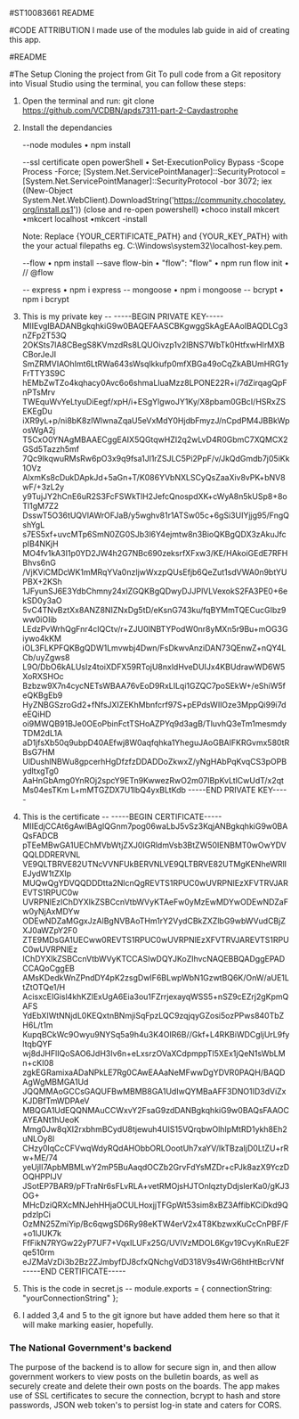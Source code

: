 #ST10083661 README

#CODE ATTRIBUTION
I made use of the modules lab guide in aid of creating this app.

#README

#The Setup
Cloning the project from Git
To pull code from a Git repository into Visual Studio using the terminal, you can follow these steps:

1) Open the terminal and run: git clone https://github.com/VCDBN/apds7311-part-2-Caydastrophe
2) Install the dependancies
   
   --node modules
   • npm install 
   
   --ssl certificate
    open powerShell
    • Set-ExecutionPolicy Bypass -Scope Process -Force; [System.Net.ServicePointManager]::SecurityProtocol = [System.Net.ServicePointManager]::SecurityProtocol -bor 3072; iex ((New-Object System.Net.WebClient).DownloadString('https://community.chocolatey.org/install.ps1'))
    (close and re-open powershell)
    •choco install mkcert
    •mkcert localhost
    •mkcert -install

    Note: Replace {YOUR_CERTIFICATE_PATH} and {YOUR_KEY_PATH} with the your actual filepaths eg. C:\Windows\system32\localhost-key.pem.

    --flow
    • npm install --save flow-bin
    • "flow": "flow"
    • npm run flow init
    • // @flow

    -- express
    • npm i express
    -- mongoose
    • npm i mongoose
    -- bcrypt
    • npm i bcrypt
    
3) This is my private key --
-----BEGIN PRIVATE KEY-----
MIIEvgIBADANBgkqhkiG9w0BAQEFAASCBKgwggSkAgEAAoIBAQDLCg3nZFp2T53Q
2OKSts7IA8CBegS8KVmzdRs8LQUOivzp1v2lBNS7WbTk0HtfxwHIrMXBCBorJeJI
SmZRMVIAOhImt6LtRWa643sWsqlkkufp0mfXBGa49oCqZkABUmHRG1yFrTTY3S9C
hEMbZwTZo4kqhacy0Avc6o6shmaLIuaMzz8LPONE22R+i/7dZirqagQpFnPTsMrv
TWEquWvYeLtyuDiEegf/xpH/i+ESgYlgwoJY1Ky/X8pbam0GBcI/HSRxZSEKEgDu
iXR9yL+p/ni8bK8zlWlwnaZqaU5eVxMdY0HjdbFmyzJ/nCpdPM4JBBkWposWgA2j
T5CxO0YNAgMBAAECggEAIX5QGtqwHZI2q2wLvD4R0GbmC7XQMCX2GSd5Tazzh5mf
7Qc9IkqwuRMsRw6pO3x9q9fsa1Jl1rZSJLC5Pi2PpF/v/JkQdGmdb7j05iKk1OVz
AlxmKs8cDukDApkJd+5aGn+T/K086YVbNXLSCyQsZaaXiv8vPK+bNV8wF/+3zL2y
y9TujJY2hCnE6uR2S3FcFSWkTlH2JefcQnospdXK+cWyA8n5kUSp8+8oTl1gM7Z2
DsswT5O36tUQVlAWrOFJaB/y5wghv81r1ATSw05c+6gSi3UIYjjg95/FngQshYgL
s7ES5xf+uvcMTp6SmN0ZG0SJb3l6Y4ejmtw8n3BioQKBgQDX3zAkuJfcpIB4NKjH
MO4fv1kA3I1p0YD2JW4h2G7NBc690zeksrfXFxw3/KE/HAkoiGEdE7RFHBhvs6nG
/VjKViCMDcWK1mMRqYVa0nzIjwWxzpQUsEfjb6QeZut1sdVWA0n9btYUPBX+2KSh
1JFyunSJ6E3YdbChmny24xlZGQKBgQDwyDJJPlVLVexokS2FA3PE0+6ekSD0y3aO
5vC4TNvBztXx8ANZ8NIZNxDg5tD/eKsnG743ku/fqBYMmTQECucGIbz9ww0iOIib
LEdzPvWrhQgFnr4cIQCtv/r+ZJU0lNBTYPodW0nr8yMXn5r9Bu+mOG3Giywo4kKM
iOL3FLKPFQKBgQDW1Lmvwbj4Dwn/FsDkwvAnziDAN73QEnwZ+nQY4LCb/uyZgws8
L9O/DbO6kALUsIz4toiXDFX59RTojU8nxldHveDUIJx4KBUdrawWD6W5XoRXSHOc
Bzbzw9X7n4cycNETsWBAA76vEoD9RxLILqi1GZQC7poSEkW+/eShiW5feQKBgEb9
HyZNBGSzroGd2+fNfsJXIZEKhMbnfcrf97S+pEPdsWIlOze3MppQi99i7deEQiHD
oi9MWQB91BJe0OEoPbinFctTSHoAZPYq9d3agB/TluvhQ3eTm1mesmdyTDM2dL1A
aD1jfsXb50q9ubpD40AEfwj8W0aqfqhka1YheguJAoGBAIFKRGvmx580tRBsG7HM
UlDushlNBWu8gpcerhHgDfzfzDDADDoZkwxZ/yNgHAbPqKvqCS3pOPBydltxgTg0
AaHnGbAmg0YnROj2spcY9ETn9KwwezRwO2m07IBpKvLtlCwUdT/x2qtMs04esTKm
L+mMTGZDX7U1lbQ4yxBLtKdb
-----END PRIVATE KEY-----

4) This is the certificate -- 
-----BEGIN CERTIFICATE-----
MIIEdjCCAt6gAwIBAgIQGnm7pog06waLbJ5vSz3KqjANBgkqhkiG9w0BAQsFADCB
pTEeMBwGA1UEChMVbWtjZXJ0IGRldmVsb3BtZW50IENBMT0wOwYDVQQLDDRERVNL
VE9QLTBRVE82UTNcVVNFUkBERVNLVE9QLTBRVE82UTMgKENheWRlIEJydW1tZXIp
MUQwQgYDVQQDDDtta2NlcnQgREVTS1RPUC0wUVRPNlEzXFVTRVJAREVTS1RPUC0w
UVRPNlEzIChDYXlkZSBCcnVtbWVyKTAeFw0yMzEwMDYwODEwNDZaFw0yNjAxMDYw
ODEwNDZaMGgxJzAlBgNVBAoTHm1rY2VydCBkZXZlbG9wbWVudCBjZXJ0aWZpY2F0
ZTE9MDsGA1UECww0REVTS1RPUC0wUVRPNlEzXFVTRVJAREVTS1RPUC0wUVRPNlEz
IChDYXlkZSBCcnVtbWVyKTCCASIwDQYJKoZIhvcNAQEBBQADggEPADCCAQoCggEB
AMsKDedkWnZPndDY4pK2zsgDwIF6BLwpWbN1GzwtBQ6K/OnW/aUE1LtZtOTQe1/H
AcisxcEIGisl4khKZlExUgA6Eia3ou1FZrrjexayqWSS5+nSZ9cEZrj2gKpmQAFS
YdEbXIWtNNjdL0KEQxtnBNmjiSqFpzLQC9zqjqyGZosi5ozPPws840TbZH6L/t1m
KupqBCkWc9Owyu9NYSq5a9h4u3K4OIR6B//Gkf+L4RKBiWDCgljUrL9fyltqbQYF
wj8dJHFlIQoSAO6JdH3Iv6n+eLxsrzOVaXCdpmppTl5XEx1jQeN1sWbLMn+cKl08
zgkEGRamixaADaNPkLE7Rg0CAwEAAaNeMFwwDgYDVR0PAQH/BAQDAgWgMBMGA1Ud
JQQMMAoGCCsGAQUFBwMBMB8GA1UdIwQYMBaAFF3DNO1ID3dViZxKJDBfTmWDPAeV
MBQGA1UdEQQNMAuCCWxvY2FsaG9zdDANBgkqhkiG9w0BAQsFAAOCAYEANt1hUeoK
Mmg0Jw8qXI2rxbhmBCydU8tjewuh4UlS15VQrqbwOlhIpMtRD1ykh8Eh2uNLOy8l
CHzy0lqCcCFVwqWdyRQdAHObbORLOootUh7xaYV/lkTBzaIjD0LtZU+rRw+ME/74
yeUjII7ApbMBMLwY2mP5BuAaqdOCZb2GrvFdYsMZDr+cPJk8azX9YczDOQHPPIJV
JSotEP7BAR9/pFTraNr6sFLvRLA+vetRMOjsHJTOnlqztyDdjslerKa0/gKJ3OG+
MHcDziQRXcMNJehHHjaOCULHoxjjTFGpWt53sim8xBZ3AffibKCiDkd9QpdzlpCi
OzMN25ZmiYip/Bc6qwgSD6Ry98eKTW4erV2x4T8KbzwxKuCcCnPBF/F+o1lJUK7k
FfFikN7RYGw22yP7UF7+VqxILUFx25G/UVlVzMDOL6Kgv19CvyKnRuE2Fqe510rm
eJZMaVzDi3b2Bz2ZJmbyfDJ8cfxQNchgVdD318V9s4WrG6htHtBcrVNf
-----END CERTIFICATE-----

5) This is the code in secret.js -- 
module.exports = {
    connectionString: "yourConnectionString"
};
6) I added 3,4 and 5 to the git ignore but have added them here so that it will make marking easier, hopefully.

### The National Government's backend

The purpose of the backend is to allow for secure sign in, and then allow government workers to view posts on the bulletin boards, as well as securely create and delete their own posts on the boards. The app makes use of SSL certificates to secure the connection, bcrypt to hash and store passwords, JSON web token's to persist log-in state and caters for CORS. 